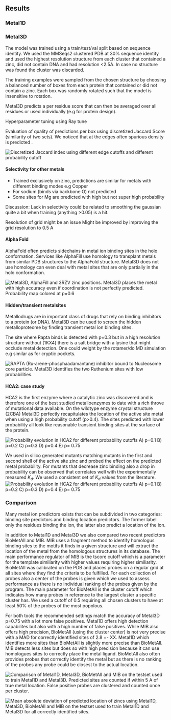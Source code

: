 ## Results

### Metal1D


### Metal3D

The model was trained using a train/test/val split based on sequence identity. We used the MMSeqs2 clustered PDB at 30% sequence identity and used the highest resolution structure from each cluster that contained a zinc, did not contain DNA and had resolution <2.5A. In case no structure was found the cluster was discarded. 

The training examples were sampled from the chosen structure by choosing a balanced number of boxes from each protein that contained or did not contain a zinc. Each box was randomly rotated such that the model is insensitive to rotation. 

Metal3D predicts a per residue score that can then be averaged over all residues or used individually (e.g for protein design). 

Hyperparameter tuning using Ray tune


Evaluation of quality of predictions per box using discretized Jaccard Score (similarity of two sets). We noticed that at the edges often spurious density is predicted . 

![Discretized Jaccard index using different edge cutoffs and different probability cutoff](images/jaccard.png)



#### Selectivity for other metals

<!-- Probably no figure needed  -->

- Trained exclusively on zinc, predictions are similar for metals with different binding modes e.g Copper
- For sodium (binds via backbone O) not predicted
- Some sites for Mg are predicted with high but not super high probability

Discussion:
Lack in selectivity could be related to smoothing the gaussian quite a bit when training (anything >0.05) is a hit. 

Resolution of grid might be an issue 
Might be improved by improving the grid resolution to 0.5 A

#### Alpha Fold 

AlphaFold often predicts sidechains in metal ion binding sites in the holo conformation. Services like AlphaFill use homology to transplant metals from similar PDB structures to the AlphaFold structure. Metal3D does not use homology can even deal with metal sites that are only partially in the holo conformation. 

![Metal3D, AlphaFill and 3RZV zinc positions. Metal3D places the metal with high accuracy even if coordination is not perfectly predicted. Probability map colored at p=0.6](images/3rzv_alphafold_metal3d_alphafill.png)

#### Hidden/transient metalsites

Metallodrugs are in important class of drugs that rely on binding inhibitors to a protein (or DNA). Metal3D can be used to screen the hidden metalloproteome by finding transient metal ion binding sites. 

The site where Rapta binds is detected with p=0.3 but in a high resolution structure without (1KX4) there is a salt bridge with a lysine that might occlude metal detection. One could weight by the rotamer/do MD simulation e.g similar as for cryptic pockets. 

![RAPTA (Ru-arene-phosphaadamantane) inhibitor bound to Nucleosome core particle. Metal3D identifies the two Ruthenium sites with low probabilities.](images/5xf6_rapta_vis.png)

#### HCA2: case study

HCA2 is the first enzyme where a catalytic zinc was discovered and is therefore one of the best studied metalloenzymes to date with a rich throve of mutational data available. 
On the wildtype enzyme crystal structure (2CBA) Metal3D perfectly recapitulates the location of the active site metal when using a high probability cutoff (p>0.4). The sites predicted with lower probability all look like reasonable transient binding sites at the surface of the protein. 

![Probability evolution in HCA2 for different probability cutoffs A) p=0.1 B) p=0.2 C) p=0.3 D) p=0.4 E) p= 0.75](images/2CBA_probabilities.png)

We used in silico generated mutants matching mutants in the first and second shell of the active site zinc and probed the effect on the predicted metal probability. For mutants that decrease zinc binding also a drop in probability can be observed that correlates well with the experimentally measured $K_d$. We used a consistent set of $K_d$ values from the literature.
![Probability evolution in HCA2 for different probability cutoffs A) p=0.1 B) p=0.2 C) p=0.3 D) p=0.4 E) p= 0.75](images/kd_vs_p_nolog_newmethod.jpg)

### Comparison 

Many metal ion predictors exists that can be subdivided in two categories: binding site predictors and binding location predictors. The former label only the residues binding the ion, the latter also predict a location of the ion. 

In addition to Metal1D and Metal3D we also compared two recent predictors BioMetAll and MIB. MIB uses a fragment method to identify homologus binding sites to the motifs it finds in a given structure and will extract the location of the metal from the homologous structures in its database. The main performance regulator of MIB is the tscore cutoff which is a parameter for the template similiarity with higher values requiring higher similiarity. 
BioMetAll was calibrated on the PDB and places probes on a regular grid at all sites where they find the criteria to be fulfilled. For each collection of probes also a center of the probes is given which we used to assess performance as there is no individual ranking of the probes given by the program. The main parameter for BioMetAll is the cluster cutoff which indicates how many probes in reference to the largest cluster a specific cluster has. We used a cutoff of 0.5 requiring all chosen clusters to have at least 50% of the probes of the most popolous. 

For both tools the recommended settings match the accuracy of Metal3D p=0.75 with a lot more false positives. 
Metal1D offers high detection capabilites but also with a high number of false positives. 
While MIB also offers high precision, BioMetAll (using the cluster center) is not very precise with a MAD for correctly identified sites of 2.8 +- XX. Metal1D which identifies more sites than BioMetAll is slightly more precise than BioMetAll. MIB detects less sites but does so with high precision because it can use homologues sites to correctly place the metal ligand. BioMetAll also often provides probes that correctly identify the metal but as there is no ranking of the probes any probe could be closest to the actual location. 

![Comparison of Metal1D, Metal3D, BioMetAll and MIB on the testset used to train Metal1D and Metal3D. Predicted sites are counted if within 5 A of true metal location. False positive probes are clustered and counted once per cluster. ](images/metal3d_biometall_comparison.jpg)

![Mean absolute deviation of predicted location of zincs using Metal1D, Metal3D, BioMetAll and MIB on the testset used to train Metal1D and Metal3D for all correctly identified sites. ](images/mad_violin.jpg)
